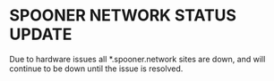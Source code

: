 # SPOONER NETWORK STATUS UPDATE

Due to hardware issues all *.spooner.network sites are down, and will continue to be down until the issue is resolved.
